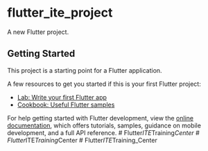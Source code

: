 # flutter_ite_project

A new Flutter project.

## Getting Started

This project is a starting point for a Flutter application.

A few resources to get you started if this is your first Flutter project:

- [Lab: Write your first Flutter app](https://docs.flutter.dev/get-started/codelab)
- [Cookbook: Useful Flutter samples](https://docs.flutter.dev/cookbook)

For help getting started with Flutter development, view the
[online documentation](https://docs.flutter.dev/), which offers tutorials,
samples, guidance on mobile development, and a full API reference.
#   F l u t t e r _ I T E _ T r a i n i n g _ C e n t e r  
 #   F l u t t e r _ I T E _ T r a i n i n g _ C e n t e r  
 #   F l u t t e r _ I T E _ T r a i n i n g _ C e n t e r  
 